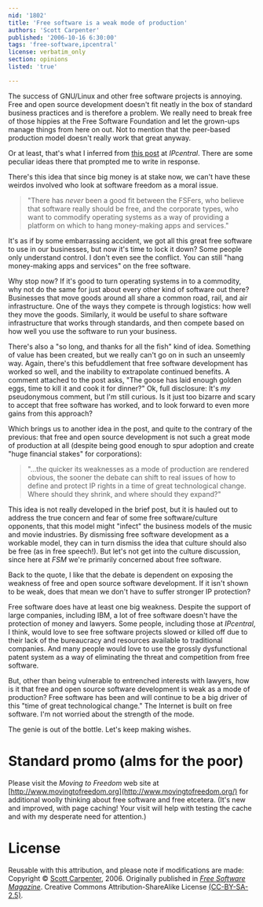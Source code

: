 ```yaml
---
nid: '1802'
title: 'Free software is a weak mode of production'
authors: 'Scott Carpenter'
published: '2006-10-16 6:30:00'
tags: 'free-software,ipcentral'
license: verbatim_only
section: opinions
listed: 'true'

---
```

The success of GNU/Linux and other free software projects is annoying. Free and open source development doesn't fit neatly in the box of standard business practices and is therefore a problem. We really need to break free of those hippies at the Free Software Foundation and let the grown-ups manage things from here on out. Not to mention that the peer-based production model doesn't really work that great anyway.

Or at least, that's what I inferred from [this post](http://weblog.ipcentral.info/archives/2006/09/the_gpl_is_not.html) at _IPcentral_. There are some peculiar ideas there that prompted me to write in response.

There's this idea that since big money is at stake now, we can't have these weirdos involved who look at software freedom as a moral issue.


>"There has _never_ been a good fit between the FSFers, who believe that software really should be free, and the corporate types, who want to commodify operating systems as a way of providing a platform on which to hang money-making apps and services."

It's as if by some embarrassing accident, we got all this great free software to use in our businesses, but now it's time to lock it down? Some people only understand control. I don't even see the conflict. You can still "hang money-making apps and services" on the free software.

Why stop now? If it's good to turn operating systems in to a commodity, why not do the same for just about every other kind of software out there? Businesses that move goods around all share a common road, rail, and air infrastructure. One of the ways they compete is through logistics: how well they move the goods. Similarly, it would be useful to share software infrastructure that works through standards, and then compete based on how well you use the software to run your business.

There's also a "so long, and thanks for all the fish" kind of idea. Something of value has been created, but we really can't go on in such an unseemly way. Again, there's this befuddlement that free software development has worked so well, and the inability to extrapolate continued benefits. A comment attached to the post asks, "The goose has laid enough golden eggs, time to kill it and cook it for dinner?" Ok, full disclosure: It's _my_ pseudonymous comment, but I'm still curious. Is it just too bizarre and scary to accept that free software has worked, and to look forward to even more gains from this approach?

Which brings us to another idea in the post, and quite to the contrary of the previous: that free and open source development is not such a great mode of production at all (despite being good enough to spur adoption and create "huge financial stakes" for corporations):


>"...the quicker its weaknesses as a mode of production are rendered obvious, the sooner the debate can shift to real issues of how to define and protect IP rights in a time of great technological change. Where should they shrink, and where should they expand?"

This idea is not really developed in the brief post, but it is hauled out to address the true concern and fear of some free software/culture opponents, that this model might "infect" the business models of the music and movie industries. By dismissing free software development as a workable model, they can in turn dismiss the idea that culture should also be free (as in free speech!). But let's not get into the culture discussion, since here at _FSM_ we're primarily concerned about free software.

Back to the quote, I like that the debate is dependent on exposing the weakness of free and open source software development. If it isn't shown to be weak, does that mean we don't have to suffer stronger IP protection?

Free software does have at least one big weakness. Despite the support of large companies, including IBM, a lot of free software doesn't have the protection of money and lawyers. Some people, including those at _IPcentral_, I think, would love to see free software projects slowed or killed off due to their lack of the bureaucracy and resources available to traditional companies. And many people would love to use the grossly dysfunctional patent system as a way of eliminating the threat and competition from free software.

But, other than being vulnerable to entrenched interests with lawyers, how is it that free and open source software development is weak as a mode of production? Free software has been and will continue to be a big driver of this "time of great technological change." The Internet is built on free software. I'm not worried about the strength of the mode.

The genie is out of the bottle. Let's keep making wishes.


# Standard promo (alms for the poor)

Please visit the _Moving to Freedom_ web site at [http://www.movingtofreedom.org](http://www.movingtofreedom.org/) for additional woolly thinking about free software and free etcetera. (It's new and improved, with page caching! Your visit will help with testing the cache and with my desperate need for attention.)


# License

Reusable with this attribution, and please note if modifications are made: Copyright © [Scott Carpenter](http://www.movingtofreedom.org), 2006. Originally published in _[Free Software Magazine](http://www.freesoftwaremagazine.com/)_. Creative Commons Attribution-ShareAlike License [(CC-BY-SA-2.5)](http://creativecommons.org/licenses/by-sa/2.5).

